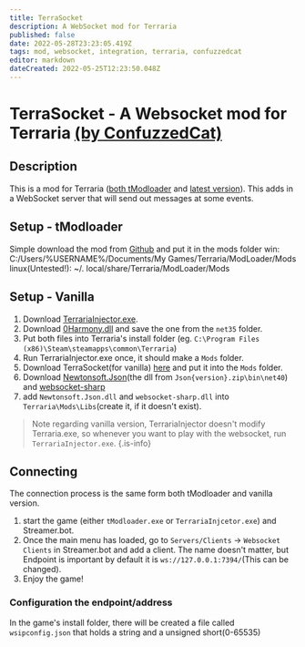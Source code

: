```yaml
---
title: TerraSocket
description: A WebSocket mod for Terraria
published: false
date: 2022-05-28T23:23:05.419Z
tags: mod, websocket, integration, terraria, confuzzedcat
editor: markdown
dateCreated: 2022-05-25T12:23:50.048Z
---
```


# TerraSocket - A Websocket mod for Terraria [(by ConfuzzedCat)](https://www.twitch.tv/confuzzedcat)
## Description
This is a mod for Terraria ([both tModloader](https://www.tmodloader.net/) and [latest version](https://terraria.org/)). This adds in a WebSocket server that will send out messages at some events.
## Setup - tModloader
Simple download the mod from [Github](https://github.com/ConfuzzedCat/TerraSocket/releases/latest) and put it in the mods folder 
win: C:/Users/%USERNAME%/Documents/My Games/Terraria/ModLoader/Mods
linux(Untested!): ~/. local/share/Terraria/ModLoader/Mods

## Setup - Vanilla
1. Download [TerrariaInjector.exe](https://github.com/ConfuzzedCat/TerrariaInjector/releases/latest).
2. Download [0Harmony.dll](https://github.com/pardeike/Harmony/releases/latest) and save the one from the `net35` folder.
3. Put both files into Terraria's install folder (eg. `C:\Program Files (x86)\Steam\steamapps\common\Terraria`)
4. Run TerrariaInjector.exe once, it should make a `Mods` folder.
5. Download TerraSocket(for vanilla) [here](https://github.com/ConfuzzedCat/TerrariaInjector.TerraSocket/releases/latest) and put it into the `Mods` folder.
6. Download [Newtonsoft.Json](https://github.com/JamesNK/Newtonsoft.Json/releases/latest)(the dll from `Json{version}.zip\bin\net40`) and [websocket-sharp](https://github.com/ConfuzzedCat/TerrariaInjector.TerraSocket/releases/tag/v1.0.0)
7. add `Newtonsoft.Json.dll` and `websocket-sharp.dll` into `Terraria\Mods\Libs`(create it, if it doesn't exist).
> Note regarding vanilla version, TerrariaInjector doesn't modify Terraria.exe, so whenever you want to play with the websocket, run `TerrariaInjector.exe`.
{.is-info}

## Connecting
The connection process is the same form both tModloader and vanilla version.
1. start the game (either `tModloader.exe` or `TerrariaInjcetor.exe`) and Streamer.bot.
2. Once the main menu has loaded, go to `Servers/Clients` -> `Websocket Clients` in Streamer.bot and add a client. The name doesn't matter, but Endpoint is important by default it is `ws://127.0.0.1:7394/`(This can be changed).
3. Enjoy the game!
### Configuration the endpoint/address
In the game's install folder, there will be created a file called `wsipconfig.json` that holds a string and a unsigned short(0-65535)